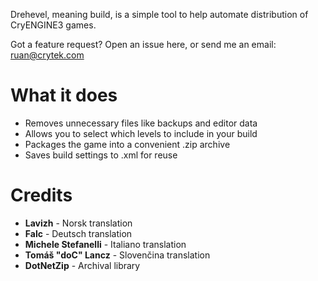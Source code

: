 Drehevel, meaning build, is a simple tool to help automate distribution of CryENGINE3 games.

Got a feature request? Open an issue here, or send me an email: ruan@crytek.com

# What it does

* Removes unnecessary files like backups and editor data
* Allows you to select which levels to include in your build
* Packages the game into a convenient .zip archive
* Saves build settings to .xml for reuse

# Credits

* **Lavizh** - Norsk translation
* **Falc** - Deutsch translation
* **Michele Stefanelli** - Italiano translation
* **Tomáš "doC" Lancz** - Slovenčina translation
* **DotNetZip** - Archival library